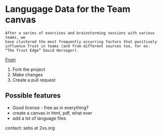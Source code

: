 # Langugage Data for the Team canvas

```
After a series of exercises and brainstorming sessions with various teams, we
have clustered the most frequently occurring factors that positively 
influence Trust in teams (and from different sources too, for ex. 
“The Trust Edge” David Horsager).
```
[From](http://inteamwetrust.com/team-trust-toolbox/team-trust-canvas/)


1. Fork the project
2. Make changes
3. Create a pull request

## Possible features

* Good license - free as in everything? 
* create a canvas in html, pdf, what ever
* add a lot of language files

contact: sebs at 2xs.org